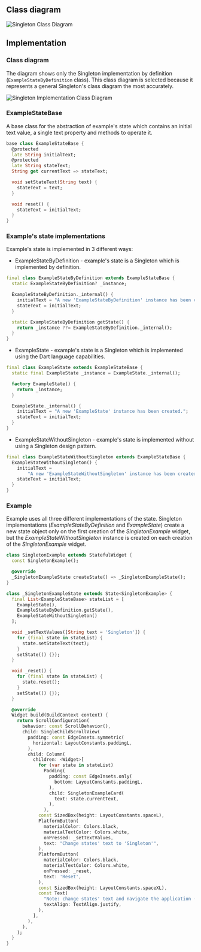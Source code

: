 ## Class diagram

![Singleton Class Diagram](resource:assets/images/singleton/singleton.png)

## Implementation

### Class diagram

The diagram shows only the Singleton implementation by definition (`ExampleStateByDefinition` class). This class diagram is selected because it represents a general Singleton's class diagram the most accurately.

![Singleton Implementation Class Diagram](resource:assets/images/singleton/singleton_implementation.png)

### ExampleStateBase

A base class for the abstraction of example's state which contains an initial text value, a single text property and methods to operate it.

```dart
base class ExampleStateBase {
  @protected
  late String initialText;
  @protected
  late String stateText;
  String get currentText => stateText;

  void setStateText(String text) {
    stateText = text;
  }

  void reset() {
    stateText = initialText;
  }
}
```

### Example's state implementations

Example's state is implemented in 3 different ways:

- ExampleStateByDefinition - example's state is a Singleton which is implemented by definition.

```dart
final class ExampleStateByDefinition extends ExampleStateBase {
  static ExampleStateByDefinition? _instance;

  ExampleStateByDefinition._internal() {
    initialText = "A new 'ExampleStateByDefinition' instance has been created.";
    stateText = initialText;
  }

  static ExampleStateByDefinition getState() {
    return _instance ??= ExampleStateByDefinition._internal();
  }
}
```

- ExampleState - example's state is a Singleton which is implemented using the Dart language capabilities.

```dart
final class ExampleState extends ExampleStateBase {
  static final ExampleState _instance = ExampleState._internal();

  factory ExampleState() {
    return _instance;
  }

  ExampleState._internal() {
    initialText = "A new 'ExampleState' instance has been created.";
    stateText = initialText;
  }
}
```

- ExampleStateWithoutSingleton - example's state is implemented without using a Singleton design pattern.

```dart
final class ExampleStateWithoutSingleton extends ExampleStateBase {
  ExampleStateWithoutSingleton() {
    initialText =
        "A new 'ExampleStateWithoutSingleton' instance has been created.";
    stateText = initialText;
  }
}
```

### Example

Example uses all three different implementations of the state. Singleton implementations (_ExampleStateByDefinition_ and _ExampleState_) create a new state object only on the first creation of the _SingletonExample_ widget, but the _ExampleStateWithoutSingleton_ instance is created on each creation of the _SingletonExample_ widget.

```dart
class SingletonExample extends StatefulWidget {
  const SingletonExample();

  @override
  _SingletonExampleState createState() => _SingletonExampleState();
}

class _SingletonExampleState extends State<SingletonExample> {
  final List<ExampleStateBase> stateList = [
    ExampleState(),
    ExampleStateByDefinition.getState(),
    ExampleStateWithoutSingleton()
  ];

  void _setTextValues([String text = 'Singleton']) {
    for (final state in stateList) {
      state.setStateText(text);
    }
    setState(() {});
  }

  void _reset() {
    for (final state in stateList) {
      state.reset();
    }
    setState(() {});
  }

  @override
  Widget build(BuildContext context) {
    return ScrollConfiguration(
      behavior: const ScrollBehavior(),
      child: SingleChildScrollView(
        padding: const EdgeInsets.symmetric(
          horizontal: LayoutConstants.paddingL,
        ),
        child: Column(
          children: <Widget>[
            for (var state in stateList)
              Padding(
                padding: const EdgeInsets.only(
                  bottom: LayoutConstants.paddingL,
                ),
                child: SingletonExampleCard(
                  text: state.currentText,
                ),
              ),
            const SizedBox(height: LayoutConstants.spaceL),
            PlatformButton(
              materialColor: Colors.black,
              materialTextColor: Colors.white,
              onPressed: _setTextValues,
              text: "Change states' text to 'Singleton'",
            ),
            PlatformButton(
              materialColor: Colors.black,
              materialTextColor: Colors.white,
              onPressed: _reset,
              text: 'Reset',
            ),
            const SizedBox(height: LayoutConstants.spaceXL),
            const Text(
              "Note: change states' text and navigate the application (e.g. go to main menu, then go back to this example) to see how the Singleton state behaves!",
              textAlign: TextAlign.justify,
            ),
          ],
        ),
      ),
    );
  }
}
```
